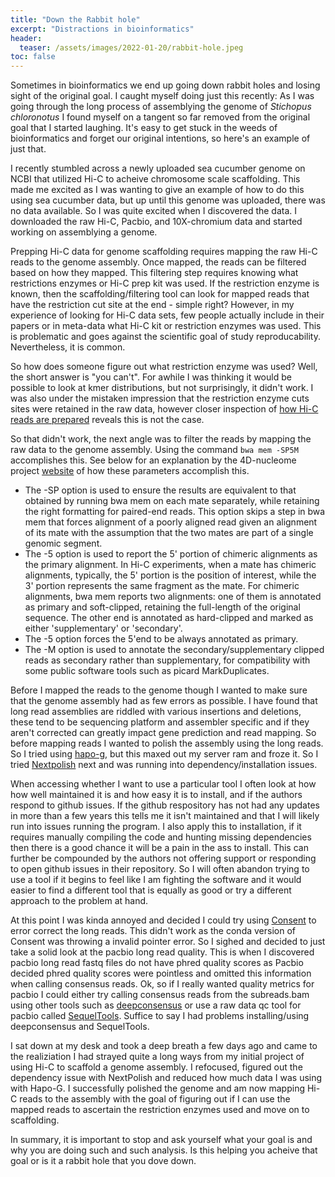 ```yaml
---
title: "Down the Rabbit hole"
excerpt: "Distractions in bioinformatics"
header:
  teaser: /assets/images/2022-01-20/rabbit-hole.jpeg
toc: false
---
```


Sometimes in bioinformatics we end up going down rabbit holes and losing sight of the original goal. I caught myself doing just this recently: As I was going through the long process of assemblying the genome of *Stichopus chloronotus* I found myself on a tangent so far removed from the original goal that I started laughing. It's easy to get stuck in the weeds of bioinformatics and forget our original intentions, so here's an example of just that. 

I recently stumbled across a newly uploaded sea cucumber genome on NCBI that utilized Hi-C to acheive chromosome scale scaffolding. This made me excited as I was wanting to give an example of how to do this using sea cucumber data, but up until this genome was uploaded, there was no data available. So I was quite excited when I discovered the data. I downloaded the raw Hi-C, Pacbio, and 10X-chromium data and started  working on assemblying a genome. 

Prepping Hi-C data for genome scaffolding requires mapping the raw Hi-C reads to the genome assembly. Once mapped, the reads can be filtered based on how they mapped. This filtering step requires knowing what restrictions enzymes or Hi-C prep kit was used. If the restriction enzyme is known, then the scaffolding/filtering tool can look for mapped reads that have the restriction cut site at the end - simple right? However, in my experience of looking for Hi-C data sets, few people actually include in their papers or in meta-data what Hi-C kit or restriction enzymes was used. This is problematic and goes against the scientific goal of study reproducability. Nevertheless, it is common. 

So how does someone figure out what restriction enzyme was used? Well, the short answer is "you can't". For awhile I was thinking it would be possible to look at kmer distributions, but not surprisingly, it didn't work. I was also under the mistaken impression that the restriction enzyme cuts sites were retained in the raw data, however closer inspection of [how Hi-C reads are prepared](https://journals.plos.org/ploscompbiol/article?id=10.1371/journal.pcbi.1008839) reveals this is not the case. 

So that didn't work, the next angle was to filter the reads by mapping the raw data to the genome assembly. Using the command ```bwa mem -SP5M``` accomplishes this. See below for an explanation by the 4D-nucleome project [website](https://data.4dnucleome.org/resources/data-analysis/hi_c-processing-pipeline) of how these parameters accomplish this. 

- The -SP option is used to ensure the results are equivalent to that obtained by running bwa mem on each mate separately, while retaining the right formatting for paired-end reads. This option skips a step in bwa mem that forces alignment of a poorly aligned read given an alignment of its mate with the assumption that the two mates are part of a single genomic segment.   
- The -5 option is used to report the 5' portion of chimeric alignments as the primary alignment. In Hi-C experiments, when a mate has chimeric alignments, typically, the 5' portion is the position of interest, while the 3' portion represents the same fragment as the mate. For chimeric alignments, bwa mem reports two alignments: one of them is annotated as primary and soft-clipped, retaining the full-length of the original sequence. The other end is annotated as hard-clipped and marked as either 'supplementary' or 'secondary'. 
- The -5 option forces the 5'end to be always annotated as primary.   
- The -M option is used to annotate the secondary/supplementary clipped reads as secondary rather than supplementary, for compatibility with some public software tools such as picard MarkDuplicates.

Before I mapped the reads to the genome though I wanted to make sure that the genome assembly had as few errors as possible. I have found that long read assemblies are riddled with various insertions and deletions, these tend to be sequencing platform and assembler specific and if they aren't corrected can greatly impact gene prediction and read mapping. So before mapping reads I wanted to polish the assembly using the long reads. So I tried using [hapo-g](https://github.com/institut-de-genomique/HAPO-G), but this maxed out my server ram and froze it. So I tried [Nextpolish](https://github.com/Nextomics/NextPolish) next and was running into dependency/installation issues.

When accessing whether I want to use a particular tool I often look at how how well maintained it is and how easy it is to install, and if the authors respond to github issues. If the github respository has not had any updates in more than a few years this tells me it isn't maintained and that I will likely run into issues running the program. I also apply this to installation, if it requires manually compiling the code and hunting missing dependencies then there is a good chance it will be a pain in the ass to install. This can further be compounded by the authors not offering support or responding to open github issues in their repository. So I will often abandon trying to use a tool if it begins to feel like I am fighting the software and it would easier to find a different tool that is equally as good or try a different approach to the problem at hand. 

At this point I was kinda annoyed and decided I could try using [Consent](https://github.com/morispi/CONSENT) to error correct the long reads. This didn't work as the conda version of Consent was throwing a invalid pointer error. So I sighed and decided to just take a solid look at the pacbio long read quality. This is when I discovered pacbio long read fastq files do not have phred quality scores as Pacbio decided phred quality scores were pointless and omitted this information when calling consensus reads. Ok, so if I really wanted quality metrics for pacbio I could either try calling consensus reads from the subreads.bam using other tools such as [deepconsensus](https://github.com/google/deepconsensus) or use a raw data qc tool for pacbio called [SequelTools](https://github.com/ISUgenomics/SequelTools). Suffice to say I had problems installing/using deepconsensus and SequelTools. 

I sat down at my desk and took a deep breath a few days ago and came to the realiziation I had strayed quite a long ways from my initial project of using Hi-C to scaffold a genome assembly. I refocused, figured out the dependency issue with NextPolish and reduced how much data I was using with Hapo-G. I successfully polished the genome and am now mapping Hi-C reads to the assembly with the goal of figuring out if I can use the mapped reads to ascertain the restriction enzymes used and move on to scaffolding. 

In summary, it is important to stop and ask yourself what your goal is and why you are doing such and such analysis. Is this helping you acheive that goal or is it a rabbit hole that you dove down. 
